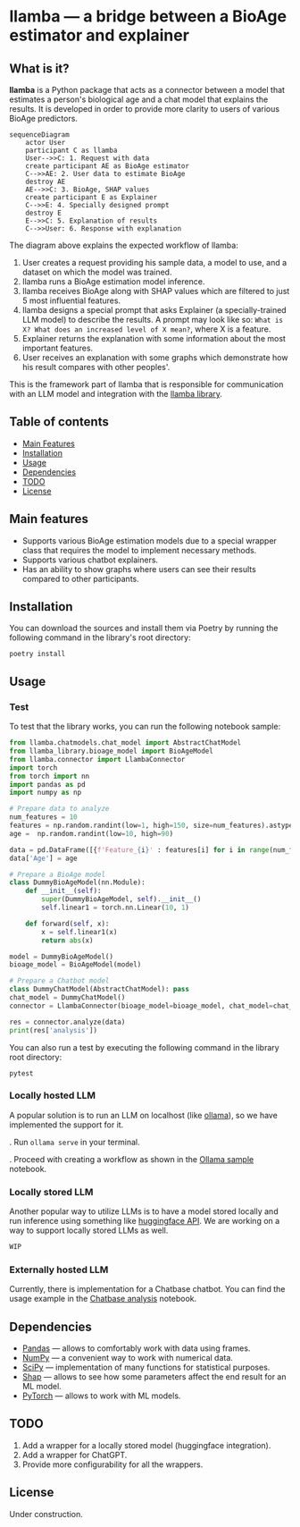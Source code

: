 # llamba &mdash; a bridge between a BioAge estimator and explainer


## What is it?
**llamba** is a Python package that acts as a connector between a model that estimates a person's biological age and a chat model that explains the results. It is developed in order to provide more clarity to users of various BioAge predictors.

```mermaid
sequenceDiagram
    actor User
    participant C as llamba
    User-->>C: 1. Request with data
    create participant AE as BioAge estimator
    C-->>AE: 2. User data to estimate BioAge
    destroy AE
    AE-->>C: 3. BioAge, SHAP values
    create participant E as Explainer
    C-->>E: 4. Specially designed prompt
    destroy E
    E-->>C: 5. Explanation of results
    C-->>User: 6. Response with explanation
```

The diagram above explains the expected workflow of llamba:

1. User creates a request providing his sample data, a model to use, and a dataset on which the model was trained.
2. llamba runs a BioAge estimation model inference.
3. llamba receives BioAge along with SHAP values which are filtered to just 5 most influential features.
4. llamba designs a special prompt that asks Explainer (a specially-trained LLM model) to describe the results. A prompt may look like so: `What is X? What does an increased level of X mean?`, where X is a feature.
5. Explainer returns the explanation with some information about the most important features.
6. User receives an explanation with some graphs which demonstrate how his result compares with other peoples'.

This is the framework part of llamba that is responsible for communication with an LLM model and integration with the [llamba library](https://github.com/SermanVS/llamba_library).

## Table of contents

- [Main Features](#main-features)
- [Installation](#installation)
- [Usage](#usage)
- [Dependencies](#dependencies)
- [TODO](#todo)
- [License](#license)

## Main features

- Supports various BioAge estimation models due to a special wrapper class that requires the model to implement necessary methods.
- Supports various chatbot explainers.
- Has an ability to show graphs where users can see their results compared to other participants.

## Installation

You can download the sources and install them via Poetry by running the following command in the library's root directory:

`poetry install`

## Usage

### Test

To test that the library works, you can run the following notebook sample:

```python
from llamba.chatmodels.chat_model import AbstractChatModel
from llamba_library.bioage_model import BioAgeModel
from llamba.connector import LlambaConnector
import torch
from torch import nn
import pandas as pd
import numpy as np

# Prepare data to analyze
num_features = 10
features = np.random.randint(low=1, high=150, size=num_features).astype(np.float32)
age =  np.random.randint(low=10, high=90)

data = pd.DataFrame([{f'Feature_{i}' : features[i] for i in range(num_features)}])
data['Age'] = age

# Prepare a BioAge model
class DummyBioAgeModel(nn.Module): 
    def __init__(self): 
        super(DummyBioAgeModel, self).__init__()
        self.linear1 = torch.nn.Linear(10, 1)

    def forward(self, x):
        x = self.linear1(x)
        return abs(x)

model = DummyBioAgeModel()
bioage_model = BioAgeModel(model)

# Prepare a Chatbot model
class DummyChatModel(AbstractChatModel): pass
chat_model = DummyChatModel()
connector = LlambaConnector(bioage_model=bioage_model, chat_model=chat_model)

res = connector.analyze(data)
print(res['analysis'])
```

You can also run a test by executing the following command in the library root directory:

`pytest`

### Locally hosted LLM

A popular solution is to run an LLM on localhost (like [ollama](https://ollama.com/)), so we have implemented the support for it.

. Run `ollama serve` in your terminal.

. Proceed with creating a workflow as shown in the [Ollama sample](./samples/immunoage_meet_ollama.ipynb) notebook.

### Locally stored LLM

Another popular way to utilize LLMs is to have a model stored locally and run inference using something like [huggingface API](https://huggingface.co/). We are working on a way to support locally stored LLMs as well.

```python
WIP
```

### Externally hosted LLM

Currently, there is implementation for a Chatbase chatbot. You can find the usage example in the [Chatbase analysis](./samples/immunoage_meet_chatbase.ipynb) notebook.

## Dependencies

- [Pandas](https://github.com/pandas-dev/pandas) &mdash; allows to comfortably work with data using frames.
- [NumPy](https://numpy.org/) &mdash; a convenient way to work with numerical data.
- [SciPy](https://scipy.org/) &mdash; implementation of many functions for statistical purposes.
- [Shap](https://github.com/shap/shap) &mdash; allows to see how some parameters affect the end result for an ML model.
- [PyTorch](https://pytorch.org/) &mdash; allows to work with ML models.

## TODO

1. Add a wrapper for a locally stored model (huggingface integration).
2. Add a wrapper for ChatGPT.
3. Provide more configurability for all the wrappers.

## License

Under construction.
